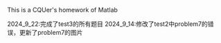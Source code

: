 This is a CQUer's homework of Matlab

2024_9_22:完成了test3的所有题目
2024_9_14:修改了test2中problem7的错误，更新了problem7的图片